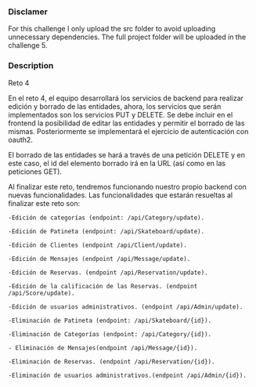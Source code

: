### Disclamer
For this challenge I only upload the src folder to avoid uploading unnecessary dependencies. The full project folder will be uploaded in the challenge 5.
### Description
Reto 4

En el reto 4, el equipo desarrollará los servicios de backend para realizar edición y borrado de las entidades, ahora, los servicios que serán implementados son los servicios PUT y DELETE. Se debe incluir en el frontend la posibilidad de editar las entidades y permitir el borrado de las mismas. Posteriormente se implementará el ejercicio de autenticación con oauth2.

El borrado de las entidades se hará a través de una petición DELETE y en este caso, el id del elemento borrado irá en la URL (así como en las peticiones GET).

Al finalizar este reto, tendremos funcionando nuestro propio backend con nuevas funcionalidades. Las funcionalidades que estarán resueltas al finalizar este reto son:

    -Edición de categorías (endpoint: /api/Category/update).

    -Edición de Patineta (endpoint: /api/Skateboard/update).

    -Edición de Clientes (endpoint /api/Client/update).

    -Edición de Mensajes (endpoint /api/Message/update).

    -Edición de Reservas. (endpoint /api/Reservation/update).

    -Edición de la calificación de las Reservas. (endpoint /api/Score/update).

    -Edición de usuarios administrativos. (endpoint /api/Admin/update).

    -Eliminación de Patineta (endpoint: /api/Skateboard/{id}).

    -Eliminación de Categorías (endpoint: /api/Category/{id}).

    - Eliminación de Mensajes(endpoint /api/Message/{id}).

    -Eliminación de Reservas. (endpoint /api/Reservation/{id}).

    -Eliminación de usuarios administrativos.(endpoint /api/Admin/{id}).
